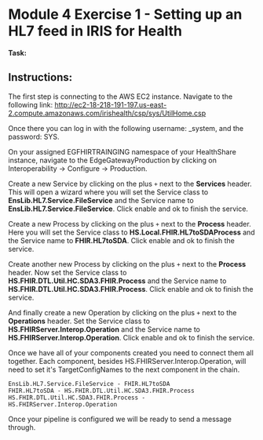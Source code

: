 # Module 4 Exercise 1 - Setting up an HL7 feed in IRIS for Health


**Task:** 

## Instructions:

The first step is connecting to the AWS EC2 instance. Navigate to the following link: http://ec2-18-218-191-197.us-east-2.compute.amazonaws.com/irishealth/csp/sys/UtilHome.csp

Once there you can log in with the following username: _system, and the password: SYS.


On your assigned EGFHIRTRAINGING namespace of your HealthShare instance, navigate to the EdgeGatewayProduction by clicking on Interoperability -> Configure -> Production. 

Create a new Service by clicking on the plus `+` next to the **Services** header. This will open a wizard where you will set the Service class to **EnsLib.HL7.Service.FileService** and the Service name to **EnsLib.HL7.Service.FileService**. Click enable and ok to finish the service. 

Create a new Process by clicking on the plus `+` next to the **Process** header. Here you will set the Service class to **HS.Local.FHIR.HL7toSDAProcess** and the Service name to **FHIR.HL7toSDA**. Click enable and ok to finish the service. 

Create another new Process by clicking on the plus `+` next to the **Process** header. Now set the Service class to **HS.FHIR.DTL.Util.HC.SDA3.FHIR.Process** and the Service name to **HS.FHIR.DTL.Util.HC.SDA3.FHIR.Process**. Click enable and ok to finish the service.

And finally create a new Operation by clicking on the plus `+` next to the **Operations** header. Set the Service class to **HS.FHIRServer.Interop.Operation** and the Service name to **HS.FHIRServer.Interop.Operation**. Click enable and ok to finish the service. 


Once we have all of your components created you need to connect them all together. Each component, besides HS.FHIRServer.Interop.Operation, will need to set it's TargetConfigNames to the next component in the chain.

    EnsLib.HL7.Service.FileService - FHIR.HL7toSDA
    FHIR.HL7toSDA - HS.FHIR.DTL.Util.HC.SDA3.FHIR.Process
    HS.FHIR.DTL.Util.HC.SDA3.FHIR.Process - HS.FHIRServer.Interop.Operation


Once your pipeline is configured we will be ready to send a message through.

